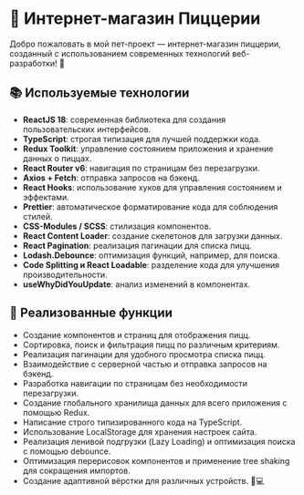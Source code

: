 # 🍕 Интернет-магазин Пиццерии

Добро пожаловать в мой пет-проект — интернет-магазин пиццерии, созданный с использованием современных технологий веб-разработки! 🚀

## 📚 Используемые технологии

- **ReactJS 18**: современная библиотека для создания пользовательских интерфейсов.
- **TypeScript**: строгая типизация для лучшей поддержки кода.
- **Redux Toolkit**: управление состоянием приложения и хранение данных о пиццах.
- **React Router v6**: навигация по страницам без перезагрузки.
- **Axios + Fetch**: отправка запросов на бэкенд.
- **React Hooks**: использование хуков для управления состоянием и эффектами.
- **Prettier**: автоматическое форматирование кода для соблюдения стилей.
- **CSS-Modules / SCSS**: стилизация компонентов.
- **React Content Loader**: создание скелетонов для загрузки данных.
- **React Pagination**: реализация пагинации для списка пицц.
- **Lodash.Debounce**: оптимизация функций, например, для поиска.
- **Code Splitting и React Loadable**: разделение кода для улучшения производительности.
- **useWhyDidYouUpdate**: анализ изменений в компонентах.

## 🎯 Реализованные функции

- Создание компонентов и страниц для отображения пицц.
- Сортировка, поиск и фильтрация пицц по различным критериям.
- Реализация пагинации для удобного просмотра списка пицц.
- Взаимодействие с серверной частью и отправка запросов на бэкенд.
- Разработка навигации по страницам без необходимости перезагрузки.
- Создание глобального хранилища данных для всего приложения с помощью Redux.
- Написание строго типизированного кода на TypeScript.
- Использование LocalStorage для хранения настроек сайта.
- Реализация ленивой подгрузки (Lazy Loading) и оптимизация поиска с помощью debounce.
- Оптимизация перерисовок компонентов и применение tree shaking для сокращения импортов.
- Создание адаптивной вёрстки для различных устройств. 📱💻
